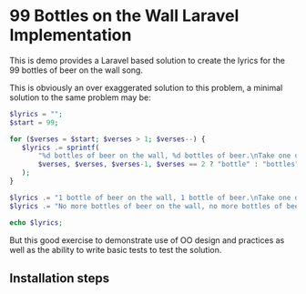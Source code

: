 # 99 Bottles on the Wall Laravel Implementation

This is demo provides a Laravel based solution to create the lyrics for the 99 bottles of beer on the wall song.

This is obviously an over exaggerated solution to this problem, a minimal solution to the same problem may be:
```php
$lyrics = "";
$start = 99;

for ($verses = $start; $verses > 1; $verses--) {
   $lyrics .= sprintf(
       "%d bottles of beer on the wall, %d bottles of beer.\nTake one down and pass it around, %d %s of beer on the wall.\n\n",
       $verses, $verses, $verses-1, $verses == 2 ? "bottle" : "bottles"
   );
}

$lyrics .= "1 bottle of beer on the wall, 1 bottle of beer.\nTake one down and pass it around, no more bottles of beer on the wall.\n\n";
$lyrics .= "No more bottles of beer on the wall, no more bottles of beer.\nGo to the store and buy some more, $start bottles of beer on the wall.";

echo $lyrics;
```

But this good exercise to demonstrate use of OO design and practices as well as the ability to write basic tests to test the solution.

## Installation steps




